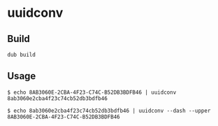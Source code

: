 uuidconv
====

## Build

`dub build`

## Usage

```
$ echo 8AB3060E-2CBA-4F23-C74C-B52DB3BDFB46 | uuidconv
8ab3060e2cba4f23c74cb52db3bdfb46

$ echo 8ab3060e2cba4f23c74cb52db3bdfb46 | uuidconv --dash --upper
8AB3060E-2CBA-4F23-C74C-B52DB3BDFB46
```

